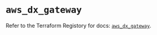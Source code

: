 # `aws_dx_gateway`

Refer to the Terraform Registory for docs: [`aws_dx_gateway`](https://registry.terraform.io/providers/hashicorp/aws/5.12.0/docs/resources/dx_gateway).
